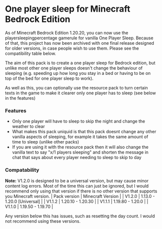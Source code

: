 # One player sleep for Minecraft Bedrock Edition

As of Minecraft Bedrock Edition 1.20.20, you can now use the playersleepingpercentage gamerule for vanilla One Player Sleep. Because of that, this project has now been archived with one final release designed for older versions, in case people wish to use them. Please see the compatibility table below.

The aim of this pack is to create a one player sleep for Bedrock edition, but unlike most other one player sleeps doesn't change the behaviour of sleeping (e.g. speeding up how long you stay in a bed or having to be on top of the bed for one player sleep to work).

As well as this, you can optionally use the resource pack to turn certain texts in the game to make it clearer only one player has to sleep (see below in the features)

### Features
- Only one player will have to sleep to skip the night and change the weather to clear
- What makes this pack uniquid is that this pack doesnt change any other vanilla aspects of sleeping, for example it takes the same amount of time to sleep (unlike other packs)
- If you are using it with the resource pack then it will also change the vanilla text to say "x/1 players sleeping" and shorten the message in chat that says about every player needing to sleep to skip to day

### Compatability
**Note:** V1.2.0 is designed to be a universal version, but may cause minor content log errors. Most of the time this can just be ignored, but I would recommend only using that version if there is no other version that supports you Minecraft version.
| Pack version | Minecraft Version |
| V1.2.0 | 1.13.0 - 1.20.0 [Universal] |
| V1.1.2 | 1.20.10 - 1.20.30 |
| V1.1.1 | 1.19.80 - 1.20.0 |
| V1.1.0 | 1.19.50 - 1.19.70 |

Any version below this has issues, such as resetting the day count. I would not recommend using these versions.
